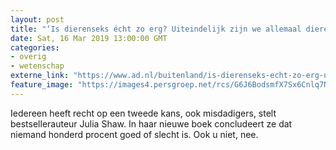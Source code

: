 ```yaml
---
layout: post
title: "‘Is dierenseks écht zo erg? Uiteindelijk zijn we allemaal dieren’"
date: Sat, 16 Mar 2019 13:00:00 GMT
categories: 
- overig 
- wetenschap 
externe_link: "https://www.ad.nl/buitenland/is-dierenseks-echt-zo-erg-uiteindelijk-zijn-we-allemaal-dieren~a73d260e/"
feature_image: "https://images4.persgroep.net/rcs/G6J6BodsmfX7Sx6Cnlq7Njl56uo/diocontent/143483502/_fitwidth/400/?appId=21791a8992982cd8da851550a453bd7f&quality=0.7"
---
```


Iedereen heeft recht op een tweede kans, ook misdadigers, stelt bestsellerauteur Julia Shaw. In haar nieuwe boek concludeert ze dat niemand honderd procent goed of slecht is. Ook u niet, nee.
